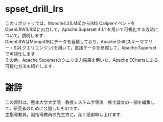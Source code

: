 
# spset_drill_lrs
このリポジトリでは，Moodle4.3(LMS)からIMS CaliperイベントをOpenLRW(LRS)に出力して，Apache Superset 4.1.1 を用いて可視化する方法について，説明します．  
OpenLRWはMongoDBにデータを蓄積しており，Apache Drill(スキーマフリー・SQLクエリエンジン)を用いて，直接データを参照して，Apache Supersetで可視化します．  
その他，Apache Supersetのクエリ出力結果を用いた，Apache EChartsによる可視化方法も紹介します．    
# 謝辞
この資料は，熊本大学大学院　教授システム学専攻　修士論文の一部を編集して，研究者のために公開したものです．  
主指導教員，副指導教員の先生方に，深く感謝申し上げます．
